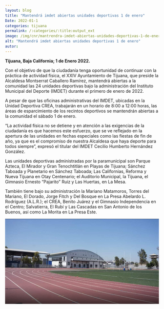 ```yaml
---
layout: blog
title: "Mantendrá imdet abiertas unidades deportivas 1 de enero"
Date: 2022-01-1
categories: tijuana
permalink: /:categories/:title:output_ext
image: /img/cnr/mantrendra-imdet-abiertas-unidades-deportivas-1-de-enero.png
alt: "Mantendrá imdet abiertas unidades deportivas 1 de enero"
autor:
---
```


**Tijuana, Baja California; 1 de Enero 2022.** 

Con el objetivo de que la ciudadanía tenga oportunidad de continuar con la práctica de actividad física, el XXIV Ayuntamiento de Tijuana, que preside la Alcaldesa Montserrat Caballero Ramírez, mantendrá abiertas a la comunidad las 24 unidades deportivas bajo la administración del Instituto Municipal del Deporte (IMDET) durante el primero de enero de 2022.

A pesar de que las oficinas administrativas del IMDET, ubicadas en la Unidad Deportiva CREA, trabajarán en un horario de 8:00 a 12:00 horas, las áreas de esparcimiento de los recintos deportivos se mantendrán abiertas a la comunidad el sábado 1 de enero.

“La actividad física no se detiene y en atención a las exigencias de la ciudadanía es que hacemos este esfuerzo, que se ve reflejado en la apertura de las unidades en fechas especiales como las fiestas de fin de año, ya que es el compromiso de nuestra Alcaldesa que haya deporte para todos siempre”, expresó el titular del IMDET Cecilio Humberto Hernández González.

Las unidades deportivas administradas por la paramunicipal son Parque Azteca, El Mirador y Gran Tenochtitlán en Playas de Tijuana; Sánchez Taboada y Planetario en Sánchez Taboada; Las Californias, Reforma y Nueva Tijuana en Otay Centenario; el Auditorio Municipal, la Tijuana, el Gimnasio Ernesto “Pajarito” Ruiz y Las Huertas, en La Mesa.

También tiene bajo su administración la Mariano Matamoros, Torres del Mariano, El Dorado, Jorge Fitch y Del Bosque en La Presa Abelardo L. Rodríguez (A.L.R.); el CREA, Benito Juárez y el Gimnasio Independencia en el Centro; Salvatierra, El Rubí y Las Cascadas en San Antonio de los Buenos, así como La Morita en La Presa Este.

<div id="carouselExampleSlidesOnly" class="carousel slide" data-ride="carousel">
  <div class="carousel-inner">
    <div class="carousel-item active">
       <img class="d-block w-100" src="/img/cnr/mantrendra-imdet-abiertas-unidades-deportivas-1-de-enero.png" loading="lazy"  alt="Mantendrá imdet abiertas unidades deportivas 1 de enero">
    </div>
  </div>
</div>